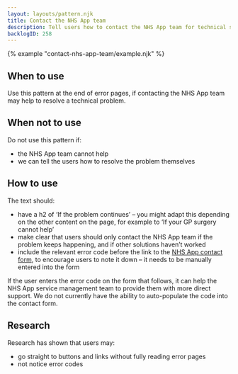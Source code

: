 ```yaml
---
layout: layouts/pattern.njk
title: Contact the NHS App team
description: Tell users how to contact the NHS App team for technical support.
backlogID: 258
---
```


{% example "contact-nhs-app-team/example.njk" %}

## When to use

Use this pattern at the end of error pages, if contacting the NHS App team may help to resolve a technical problem.

## When not to use

Do not use this pattern if:

- the NHS App team cannot help
- we can tell the users how to resolve the problem themselves

## How to use

The text should:

- have a h2 of ‘If the problem continues’ – you might adapt this depending on the other content on the page, for example to ‘If your GP surgery cannot help’
- make clear that users should only contact the NHS App team if the problem keeps happening, and if other solutions haven’t worked
- include the relevant error code before the link to the [NHS App contact form](https://www.nhs.uk/contact-us/nhs-app-contact-us/), to encourage users to note it down – it needs to be manually entered into the form

If the user enters the error code on the form that follows, it can help the NHS App service management team to provide them with more direct support. We do not currently have the ability to auto-populate the code into the contact form.

## Research

Research has shown that users may:

- go straight to buttons and links without fully reading error pages
- not notice error codes
